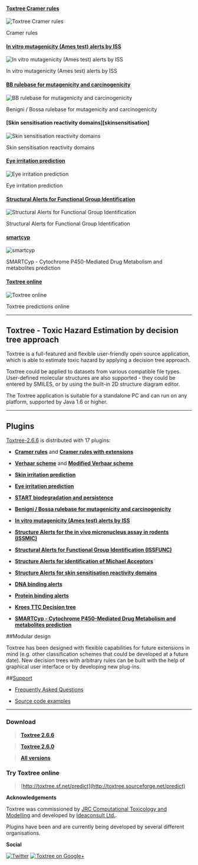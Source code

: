 #### [Toxtree Cramer rules ][cramer]

![Toxtree Cramer rules](images/cramer/screen.jpg "Cramer rules") 

Cramer rules

#### [In vitro mutagenicity (Ames test) alerts by ISS][ames]

![In vitro mutagenicity (Ames test) alerts by ISS](images/ames/screen.jpg "In vitro mutagenicity (Ames test) alerts by ISS") 

In vitro mutagenicity (Ames test) alerts by ISS

#### [BB rulebase for mutagenicity and carcinogenicity][carc]

![BB rulebase for mutagenicity and carcinogenicity](images/mutant/screen.jpg "Benigni  / Bossa  rulebase for mutagenicity and carcinogenicity") 

Benigni  / Bossa  rulebase for mutagenicity and carcinogenicity

#### [Skin sensitisation reactivity domains][skinsensitisation]

![Skin sensitisation reactivity domains](images/skinsensitisation/screen.jpg "Skin sensitisation reactivity domains") 

Skin sensitisation reactivity domains

#### [Eye irritation prediction][eye]

![Eye irritation prediction](images/eye/screen.jpg "Eye irritation prediction") 

Eye irritation prediction

#### [Structural Alerts for Functional Group Identification][issfunc]

![Structural Alerts for Functional Group Identification](images/issfunc/screen.jpg "Structural Alerts for Functional Group Identification") 

Structural Alerts for Functional Group Identification

#### [smartcyp][issfunc]

![smartcyp](images/smartcyp/screen.jpg "SMARTCyp - Cytochrome P450-Mediated Drug Metabolism and metabolites prediction") 

SMARTCyp - Cytochrome P450-Mediated Drug Metabolism and metabolites prediction

#### [Toxtree online][toxtree]

![Toxtree online](images/toxtree_1.png "Toxtree online")

Toxtree predictions online

[cramer]: cramer.html
[ames]: ames.html
[carc]: carc.html
[dnabinding]: dnabinding.html
[eye]: eye.html
[issfunc]: issfunc.html
[smartcyp]: smartcyp.html
[toxtree]: https://apps.ideaconsult.net/data/ui/toxtree

---

## Toxtree - Toxic Hazard Estimation by decision tree approach

Toxtree  is  a  full-featured   and  flexible  user-friendly  open  source application, which is able to estimate toxic hazard by applying a  decision tree approach. 
   
Toxtree could  be applied  to datasets from various compatible file  types. User-defined  molecular  structures  are also  supported  -  they could  be     entered by  SMILES, or by using the built-in  2D structure diagram  editor.

The  Toxtree  application  is suitable  for a  standalone PC and can run on any platform, supported by Java 1.6 or higher.

---

## Plugins
	
[Toxtree-2.6.6](./download.html#Toxtree_2.6.6) is distributed with 17 plugins:

- [**Cramer  rules**](./cramer.html) and [**Cramer  rules with  extensions**](./cramer2.html)

- [**Verhaar scheme**](./verhaar.html) and [**Modified Verhaar scheme**](./verhaar2.html)
	
- [**Skin irritation prediction**](./skin.html)

- [**Eye irritation prediction**](./eye.html)

- [**START biodegradation  and persistence**](./start.html)

- [**Benigni  / Bossa  rulebase for mutagenicity and carcinogenicity**](./carc.html)

- [**In vitro mutagenicity (Ames test) alerts by ISS**](./ames.html)

- [**Structure Alerts for the in vivo micronucleus assay in rodents (ISSMIC)**](./mic.html)

- [**Structural Alerts for Functional Group Identification (ISSFUNC)**](./issfunc.html)

- [**Structure Alerts  for identification of  Michael Acceptors**](./michaelacceptors.html)

- [**Structure Alerts  for skin sensitisation reactivity domains**](./skinsensitisation.html)

- [**DNA binding alerts**](./dnabinding.html)

- [**Protein binding alerts**](./proteinbinding.html)

- [**Kroes TTC Decision tree**](./kroes.html)

- [**SMARTCyp - Cytochrome P450-Mediated Drug Metabolism and metabolites prediction**](./smartcyp.html)		
	

##Modular design

Toxtree has  been   designed with  flexible capabilities  for future  extensions in  mind (e.g. other classification schemes that could be developed at a future date). New decision trees with arbitrary rules can be built with the help of graphical user interface or by developing new plug-ins.
	
##[Support](./intro.html)

- [Frequently Asked Questions](./faq.html)

- [Source code examples](https://github.com/ideaconsult/examples-toxtree)

---

### Download

>[**Toxtree 2.6.6**](download.html#Toxtree_2.6.6)

>[**Toxtree 2.6.0**](download.html#Toxtree_2.6.0)

>[**All versions**](download.html)

### Try Toxtree online

>[http://toxtree.sf.net/predict](http://toxtree.sourceforge.net/predict)

**Acknowledgements**
    
Toxtree was commissioned by [JRC Computational Toxicology and Modelling](https://eurl-ecvam.jrc.ec.europa.eu/laboratories-research/predictive_toxicology/qsar_tools/toxtree) and developed by [Ideaconsult Ltd.](http://www.ideaconsult.net).

Plugins have been and are currently being developed by several different organisations.

**Social**

[![Twitter](./images/twitter.png)](https://twitter.com/10705013)  [![Toxtree on Google+](./images/googleplus.png)](https://plus.google.com/b/102898313049050824023/102898313049050824023/posts)

